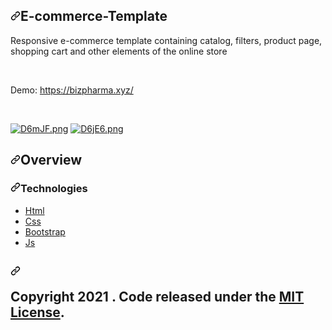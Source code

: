 
<div data-target="readme-toc.content" class="Box-body px-5 pb-5">
          <article class="markdown-body entry-content container-lg" itemprop="text"><h1><a id="user-content-e-commerce-template" class="anchor" aria-hidden="true" href="#e-commerce-template"><svg class="octicon octicon-link" viewBox="0 0 16 16" version="1.1" width="16" height="16" aria-hidden="true"><path fill-rule="evenodd" d="M7.775 3.275a.75.75 0 001.06 1.06l1.25-1.25a2 2 0 112.83 2.83l-2.5 2.5a2 2 0 01-2.83 0 .75.75 0 00-1.06 1.06 3.5 3.5 0 004.95 0l2.5-2.5a3.5 3.5 0 00-4.95-4.95l-1.25 1.25zm-4.69 9.64a2 2 0 010-2.83l2.5-2.5a2 2 0 012.83 0 .75.75 0 001.06-1.06 3.5 3.5 0 00-4.95 0l-2.5 2.5a3.5 3.5 0 004.95 4.95l1.25-1.25a.75.75 0 00-1.06-1.06l-1.25 1.25a2 2 0 01-2.83 0z"></path></svg></a>E-commerce-Template</h1>
<p>
  Responsive e-commerce template containing catalog, filters, product page, shopping cart and other elements of the online store
</p> <br>
<p>Demo: <a href="https://bizpharma.xyz/" rel="nofollow">https://bizpharma.xyz/</a></p> <br>
<p>
    <a target="_blank" rel="noopener noreferrer" href="https://camo.githubusercontent.com/fbe69b0699a5f22faa705edb17bf5a86566a5024caf2281ed7d3f9416b9e9b1a/68747470733a2f2f692e696d2e67652f323032312f30372f32362f44366d4a462e706e67"><img src="https://camo.githubusercontent.com/fbe69b0699a5f22faa705edb17bf5a86566a5024caf2281ed7d3f9416b9e9b1a/68747470733a2f2f692e696d2e67652f323032312f30372f32362f44366d4a462e706e67" alt="D6mJF.png" border="0" data-canonical-src="https://i.im.ge/2021/07/26/D6mJF.png" style="max-width:100%;"></a>
    <a target="_blank" rel="noopener noreferrer" href="https://camo.githubusercontent.com/a84958cf19535736f25588ac6b20a5c64cd822b77b35ebdb992fc3409dc063f5/68747470733a2f2f692e696d2e67652f323032312f30372f32362f44366a45362e706e67"><img src="https://camo.githubusercontent.com/a84958cf19535736f25588ac6b20a5c64cd822b77b35ebdb992fc3409dc063f5/68747470733a2f2f692e696d2e67652f323032312f30372f32362f44366a45362e706e67" alt="D6jE6.png" border="0" data-canonical-src="https://i.im.ge/2021/07/26/D6jE6.png" style="max-width:100%;"></a>
</p>
<h2><a id="user-content-overview" class="anchor" aria-hidden="true" href="#overview"><svg class="octicon octicon-link" viewBox="0 0 16 16" version="1.1" width="16" height="16" aria-hidden="true"><path fill-rule="evenodd" d="M7.775 3.275a.75.75 0 001.06 1.06l1.25-1.25a2 2 0 112.83 2.83l-2.5 2.5a2 2 0 01-2.83 0 .75.75 0 00-1.06 1.06 3.5 3.5 0 004.95 0l2.5-2.5a3.5 3.5 0 00-4.95-4.95l-1.25 1.25zm-4.69 9.64a2 2 0 010-2.83l2.5-2.5a2 2 0 012.83 0 .75.75 0 001.06-1.06 3.5 3.5 0 00-4.95 0l-2.5 2.5a3.5 3.5 0 004.95 4.95l1.25-1.25a.75.75 0 00-1.06-1.06l-1.25 1.25a2 2 0 01-2.83 0z"></path></svg></a>Overview</h2> 
<h3><a id="user-content-technologies" class="anchor" aria-hidden="true" href="#technologies"><svg class="octicon octicon-link" viewBox="0 0 16 16" version="1.1" width="16" height="16" aria-hidden="true"><path fill-rule="evenodd" d="M7.775 3.275a.75.75 0 001.06 1.06l1.25-1.25a2 2 0 112.83 2.83l-2.5 2.5a2 2 0 01-2.83 0 .75.75 0 00-1.06 1.06 3.5 3.5 0 004.95 0l2.5-2.5a3.5 3.5 0 00-4.95-4.95l-1.25 1.25zm-4.69 9.64a2 2 0 010-2.83l2.5-2.5a2 2 0 012.83 0 .75.75 0 001.06-1.06 3.5 3.5 0 00-4.95 0l-2.5 2.5a3.5 3.5 0 004.95 4.95l1.25-1.25a.75.75 0 00-1.06-1.06l-1.25 1.25a2 2 0 01-2.83 0z"></path></svg></a>Technologies</h3> 
<ul>
  <li><a href="#">Html</a></li>
  <li><a href="#">Css</a></li>
  <li><a href="#">Bootstrap</a></li>
  <li><a href="#">Js</a></li>
</ul>
<h2><a id="user-content-copyright-2021--code-released-under-the-mit-license" class="anchor" aria-hidden="true" href="#copyright-2021--code-released-under-the-mit-license"><svg class="octicon octicon-link" viewBox="0 0 16 16" version="1.1" width="16" height="16" aria-hidden="true"><path fill-rule="evenodd" d="M7.775 3.275a.75.75 0 001.06 1.06l1.25-1.25a2 2 0 112.83 2.83l-2.5 2.5a2 2 0 01-2.83 0 .75.75 0 00-1.06 1.06 3.5 3.5 0 004.95 0l2.5-2.5a3.5 3.5 0 00-4.95-4.95l-1.25 1.25zm-4.69 9.64a2 2 0 010-2.83l2.5-2.5a2 2 0 012.83 0 .75.75 0 001.06-1.06 3.5 3.5 0 00-4.95 0l-2.5 2.5a3.5 3.5 0 004.95 4.95l1.25-1.25a.75.75 0 00-1.06-1.06l-1.25 1.25a2 2 0 01-2.83 0z"></path></svg></a>
<p>Copyright 2021 . Code released under the <a href="https://github.com/chayandasgupta/E-commerce-Template/edit/main/LICENSE">MIT License</a>.</p>
</h2></article>
        </div>
